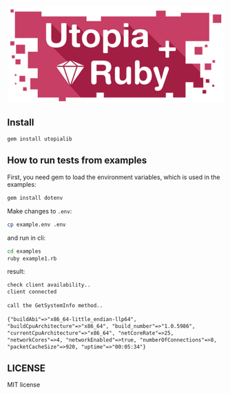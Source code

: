 
![logo](https://github.com/Sagleft/utopialib-ruby/raw/master/logo.png)

## Install

```bash
gem install utopialib
```

## How to run tests from examples

First, you need gem to load the environment variables, which is used in the examples:

```bash
gem install dotenv
```

Make changes to `.env`:

```bash
cp example.env .env
```

and run in cli:

```bash
cd examples
ruby example1.rb
```

result:

```
check client availability..
client connected

call the GetSystemInfo method..

{"buildAbi"=>"x86_64-little_endian-llp64", "buildCpuArchitecture"=>"x86_64", "build_number"=>"1.0.5986", "currentCpuArchitecture"=>"x86_64", "netCoreRate"=>25, "networkCores"=>4, "networkEnabled"=>true, "numberOfConnections"=>8, "packetCacheSize"=>920, "uptime"=>"00:05:34"}
```

LICENSE
---

MIT license
